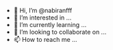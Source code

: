 - 👋 Hi, I’m @nabiranfff
- 👀 I’m interested in ...
- 🌱 I’m currently learning ...
- 💞️ I’m looking to collaborate on ...
- 📫 How to reach me ...

<!---
nabiranfff/nabiranfff is a ✨ special ✨ repository because its `README.md` (this file) appears on your GitHub profile.
You can click the Preview link to take a look at your changes.
--->
